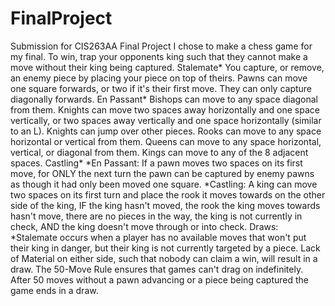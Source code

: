 # FinalProject
Submission for CIS263AA Final Project
I chose to make a chess game for my final.
To win, trap your opponents king such that they cannot make a move without their king being captured. Stalemate*
You capture, or remove, an enemy piece by placing your piece on top of theirs.
Pawns can move one square forwards, or two if it's their first move. They can only capture diagonally forwards. En Passant*
Bishops can move to any space diagonal from them.
Knights can move two spaces away horizontally and one space vertically, or two spaces away vertically and one space horizontally (similar to an L). Knights can jump over other pieces.
Rooks can move to any space horizontal or vertical from them.
Queens can move to any space horizontal, vertical, or diagonal from them.
Kings can move to any of the 8 adjacent spaces. Castling*
*En Passant: If a pawn moves two spaces on its first move, for ONLY the next turn the pawn can be captured by enemy pawns as though it had only been moved one square.
*Castling: A king can move two spaces on its first turn and place the rook it moves towards on the other side of the king, IF the king hasn't moved, the rook the king moves towards hasn't move, there are no pieces in the way, the king is not currently in check, AND the king doesn't move through or into check.
Draws:
*Stalemate occurs when a player has no available moves that won't put their king in danger, but their king is not currently targeted by a piece.
Lack of Material on either side, such that nobody can claim a win, will result in a draw.
The 50-Move Rule ensures that games can't drag on indefinitely. After 50 moves without a pawn advancing or a piece being captured the game ends in a draw.

